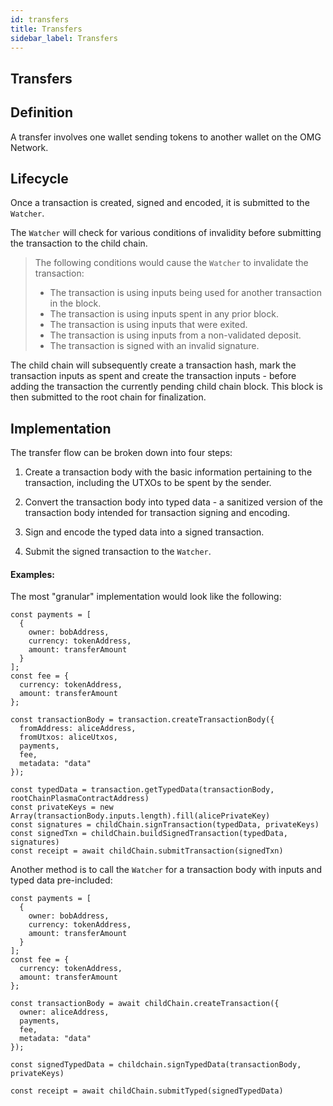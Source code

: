 ```yaml
---
id: transfers
title: Transfers
sidebar_label: Transfers
---
```


## Transfers

## Definition

A transfer involves one wallet sending tokens to another wallet on the OMG Network.

## Lifecycle

Once a transaction is created, signed and encoded, it is submitted to the `Watcher`.

The `Watcher` will check for various conditions of invalidity before submitting the transaction to the child chain.

> The following conditions would cause the `Watcher` to invalidate the transaction:
>
> - The transaction is using inputs being used for another transaction in the block.
> - The transaction is using inputs spent in any prior block.
> - The transaction is using inputs that were exited.
> - The transaction is using inputs from a non-validated deposit.
> - The transaction is signed with an invalid signature.

The child chain will subsequently create a transaction hash, mark the transaction inputs as spent and create the transaction inputs - before adding the transaction the currently pending child chain block. This block is then submitted to the root chain for finalization.

## Implementation

The transfer flow can be broken down into four steps:

1. Create a transaction body with the basic information pertaining to the transaction, including the UTXOs to be spent by the sender.

2. Convert the transaction body into typed data - a sanitized version of the transaction body intended for transaction signing and encoding.

3. Sign and encode the typed data into a signed transaction.

4. Submit the signed transaction to the `Watcher`.

#### Examples:

The most "granular" implementation would look like the following:

```
const payments = [
  {
    owner: bobAddress,
    currency: tokenAddress,
    amount: transferAmount
  }
];
const fee = {
  currency: tokenAddress,
  amount: transferAmount
};

const transactionBody = transaction.createTransactionBody({
  fromAddress: aliceAddress,
  fromUtxos: aliceUtxos,
  payments,
  fee,
  metadata: "data"
});

const typedData = transaction.getTypedData(transactionBody, rootChainPlasmaContractAddress)
const privateKeys = new Array(transactionBody.inputs.length).fill(alicePrivateKey)
const signatures = childChain.signTransaction(typedData, privateKeys)
const signedTxn = childChain.buildSignedTransaction(typedData, signatures)
const receipt = await childChain.submitTransaction(signedTxn)

```

Another method is to call the `Watcher` for a transaction body with inputs and typed data pre-included:

```
const payments = [
  {
    owner: bobAddress,
    currency: tokenAddress,
    amount: transferAmount
  }
];
const fee = {
  currency: tokenAddress,
  amount: transferAmount
};

const transactionBody = await childChain.createTransaction({
  owner: aliceAddress,
  payments,
  fee,
  metadata: "data"
});

const signedTypedData = childchain.signTypedData(transactionBody, privateKeys)

const receipt = await childChain.submitTyped(signedTypedData)

```
